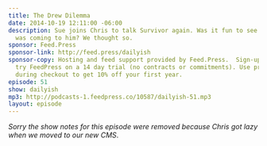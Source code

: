 ```yaml
---
title: The Drew Dilemma
date: 2014-10-19 12:11:00 -06:00
description: Sue joins Chris to talk Survivor again. Was it fun to see Drew get what
  was coming to him? We thought so.
sponsor: Feed.Press
sponsor-link: http://feed.press/dailyish
sponsor-copy: Hosting and feed support provided by Feed.Press.  Sign-up today and
  try FeedPress on a 14 day trial (no contracts or commitments). Use promo code "dailyish"
  during checkout to get 10% off your first year.
episode: 51
show: dailyish
mp3: http://podcasts-1.feedpress.co/10587/dailyish-51.mp3
layout: episode
---
```


<em>Sorry the show notes for this episode were removed because Chris got lazy when we moved to our new CMS</em>.
